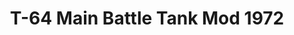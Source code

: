 ---
layout: product
title: "T-64 Main Battle Tank Mod 1972"
price: "1800" 
desc: "Maketa"
img_path: "/assets/img/UA72012.webp"
brand: "N/A"
available: true
special_offer: false
new: false
soon: false
cat: "010000"
subcat: "013300"
subsubcat: "0N/A"
sifra: "UA72012"
popular: false
---